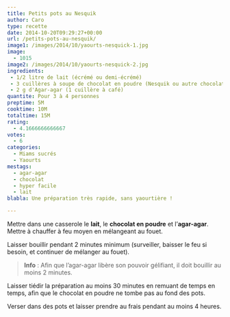 ```yaml
---
title: Petits pots au Nesquik
author: Caro
type: recette
date: 2014-10-20T09:29:27+00:00
url: /petits-pots-au-nesquik/
image1: /images/2014/10/yaourts-nesquick-1.jpg
image:
  - 1015
image2: /images/2014/10/yaourts-nesquick-2.jpg
ingredients:
 - 1/2 litre de lait (écrémé ou demi-écrémé)
 - 3 cuillères à soupe de chocolat en poudre (Nesquik ou autre chocolat en poudre sucré)
 - 2 g d'Agar-agar (1 cuillère à café)
quantite: Pour 3 à 4 personnes
preptime: 5M
cooktime: 10M
totaltime: 15M
rating:
  - 4.1666666666667
votes:
  - 6
categories:
  - Miams sucrés
  - Yaourts
mestags:
  - agar-agar
  - chocolat
  - hyper facile
  - lait
blabla: Une préparation très rapide, sans yaourtière !

---
```

Mettre dans une casserole le **lait**, le **chocolat en poudre** et l&rsquo;**agar-agar**. Mettre à chauffer à feu moyen en mélangeant au fouet.

Laisser bouillir pendant 2 minutes minimum (surveiller, baisser le feu si besoin, et continuer de mélanger au fouet).

> **Info** : Afin que l&rsquo;agar-agar libère son pouvoir gélifiant, il doit bouillir au moins 2 minutes.

Laisser tiédir la préparation au moins 30 minutes en remuant de temps en temps, afin que le chocolat en poudre ne tombe pas au fond des pots.

Verser dans des pots et laisser prendre au frais pendant au moins 4 heures.
